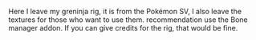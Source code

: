 Here I leave my greninja rig, it is from the Pokémon SV, I also leave the textures for those who want to use them. recommendation use the Bone manager addon.
If you can give credits for the rig, that would be fine.
